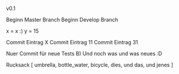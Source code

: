 v0.1

Beginn Master Branch
Beginn Develop Branch

x = x :)
y = 15

Commit Eintrag X
Commit Eintrag 11
Commit Eintrag 31

Nuer Commit für neue Tests B)
Und noch was und was neues :D

Rucksack [
    umbrella,
    bottle_water,
    bicycle,
    dies,
    und das,
    und jenes
]
